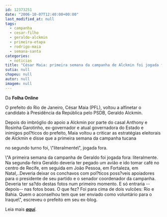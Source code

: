```yaml
---
id: 12373251
date: "2006-10-07T12:40:00+00:00"
last_modified_at: null
tags:
  - campanha
  - cesar-filho
  - geraldo-alckmin
  - primeira-etapa
  - rodrigo-maia
  - semana-santa
categories:
  - noticias
title: "César Maia: primeira semana da campanha de Alckmin foi jogada fora"
sutia: null
chapeu: null
autor: null
imagem: null
---
```

<p><P>Da <STRONG>Folha Online</STRONG></P></p>
<p><P>O prefeito do Rio de Janeiro, César Maia (PFL), voltou a alfinetar o candidato à Presidência da República pelo PSDB, Geraldo Alckmin.</P></p>
<p><P>Depois do imbróglio do apoio a Alckmin por parte do casal Anthony e Rosinha Garotinho, ex-governador e atual governadora do Estado e inimigos pol?ticos do prefeito, Maia voltou a criticar as estratégias eleitorais de Alckmin e disse que a primeira semana da campanha tucana</p>
<p> no segundo turno foi, \"literalmente\", jogada fora.</P></p>
<p><P>\"A primeira semana da campanha de Geraldo foi jogada fora: literalmente. Na segunda-feira Geraldo deveria ter pegado um avião e ido tomar café no centro de Recife, em seguida em João Pessoa, em Fortaleza, em Natal,..Deveria deixar os conchavos com pol?ticos poss?veis apoiadores para o presidente de seu partido e o senador coordenador da campanha. Deveria ter sa?do destas fotos num primeiro momento. E só entraria --depois-- nas fotos boas. O que fez? Foi para cima de dois vulcões: Rio e Bahia. Quem o aconselhou tem que ser enviado como voluntário para o Iraque\", escreveu o prefeito em seu ex-blog.</P></p>
<p><P>Leia mais <STRONG><EM><A href=\"https://www1.folha.uol.com.br/folha/brasil/ult96u84854.shtml\" target=_blank>aqui</A></EM></STRONG>.</P> </p>
